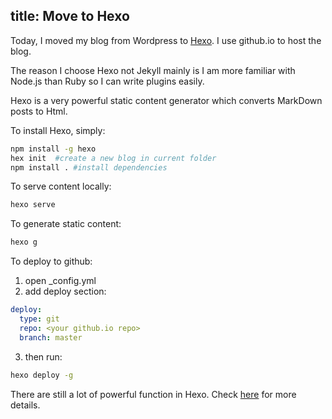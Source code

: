 title: Move to Hexo
---
Today, I moved my blog from Wordpress to [Hexo](https://hexo.io/). I use github.io to host the blog.

The reason I choose Hexo not Jekyll mainly is I am more familiar with Node.js than Ruby so I can write plugins easily.

Hexo is a very powerful static content generator which converts MarkDown posts to Html.

<!-- more -->
To install Hexo, simply:

```bash
npm install -g hexo
hex init  #create a new blog in current folder
npm install . #install dependencies
```

To serve content locally:

```bash
hexo serve
```

To generate static content:

```bash
hexo g
```

To deploy to github:

1. open _config.yml
2. add deploy section:

```yaml
deploy:
  type: git
  repo: <your github.io repo>
  branch: master
```

3. then run:

```bash
hexo deploy -g
```

There are still a lot of powerful function in Hexo. Check [here](https://hexo.io/docs/) for more details.
